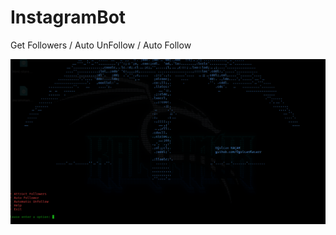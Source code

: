 # InstagramBot
Get Followers / Auto UnFollow / Auto Follow

![Main](https://github.com/OgulcanKacarr/InstagramBot/blob/main/Images/ss.png)
